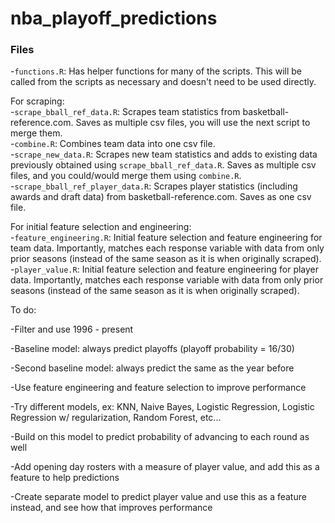 # nba_playoff_predictions

### Files

-`functions.R`: Has helper functions for many of the scripts. This will be called from the scripts as necessary and doesn't need to be used directly.</br>

For scraping:</br>
-`scrape_bball_ref_data.R`: Scrapes team statistics from basketball-reference.com. Saves as multiple csv files, you will use the next script to merge them.</br>
-`combine.R`: Combines team data into one csv file. </br>
-`scrape_new_data.R`: Scrapes new team statistics and adds to existing data previously obtained using `scrape_bball_ref_data.R`. Saves as multiple csv files, and you could/would merge them using `combine.R`. </br>
-`scrape_bball_ref_player_data.R`: Scrapes player statistics (including awards and draft data) from basketball-reference.com. Saves as one csv file.</br>

For initial feature selection and engineering: </br>
-`feature_engineering.R`: Initial feature selection and feature engineering for team data. Importantly, matches each response variable with data from only prior seasons (instead of the same season as it is when originally scraped).</br>
-`player_value.R`: Initial feature selection and feature engineering for player data. Importantly, matches each response variable with data from only prior seasons (instead of the same season as it is when originally scraped).</br>


To do:

-Filter and use 1996 - present



-Baseline model: always predict playoffs (playoff probability = 16/30)

-Second baseline model: always predict the same as the year before

-Use feature engineering and feature selection to improve performance



-Try different models, ex: KNN, Naive Bayes, Logistic Regression, Logistic Regression w/ regularization, Random Forest, etc...



-Build on this model to predict probability of advancing to each round as well



-Add opening day rosters with a measure of player value, and add this as a feature to help predictions

-Create separate model to predict player value and use this as a feature instead, and see how that improves performance

